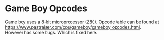# Game Boy Opcodes
Game boy uses a 8-bit microprocessor (Z80).
Opcode table can be found at https://www.pastraiser.com/cpu/gameboy/gameboy_opcodes.html.
However has some bugs. Which is fixed here.
